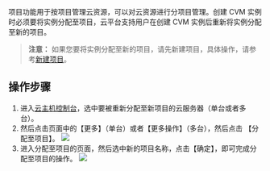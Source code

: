 
项目功能用于按项目管理云资源，可以对云资源进行分项目管理。创建 CVM 实例时必须要将实例分配至项目，云平台支持用户在创建 CVM 实例后重新将实例分配至新的项目。


>**注意：**
>如果您要将实例分配至新的项目，请先新建项目，具体操作，请参考[新建项目](http://tcecqpoc.fsphere.cn/document/product/378/10861)。


## 操作步骤


1. 进入[云主机控制台](http://console.tcecqpoc.fsphere.cn//cvm/index)，选中要被重新分配至新项目的云服务器（单台或者多台）。
2. 然后点击页面中的【更多】（单台）或者【更多操作】（多台），然后点击 【分配至项目】。
![](http://imgcache.tcecqpoc.fsphere.cn/image/main.qcloudimg.com/raw/c70d7fc0a8c566e6945bd01159c5e8dc.png)
3. 进入分配至项目的页面，然后选中新的项目名称，点击【确定】，即可完成分配至项目的操作。
![](http://imgcache.tcecqpoc.fsphere.cn/image/main.qcloudimg.com/raw/da90db6e1331462d905a34c391a19e3b.png)